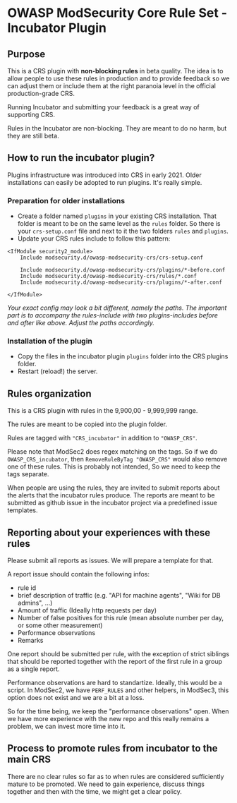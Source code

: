 # OWASP ModSecurity Core Rule Set - Incubator Plugin

## Purpose

This is a CRS plugin with **non-blocking rules** in beta quality. The idea
is to allow people to use these rules in production and to provide
feedback so we can adjust them or include them at the right paranoia
level in the official production-grade CRS.

Running Incubator and submitting your feedback is a great way of supporting CRS.

Rules in the Incubator are non-blocking. They are meant to do no harm, but they are still beta.

## How to run the incubator plugin?

Plugins infrastructure was introduced into CRS in early 2021. Older installations can easily be adopted to run plugins. It's really simple.

### Preparation for older installations

* Create a folder named `plugins` in your existing CRS installation. That folder is meant to be on the same level as the `rules` folder. So there is your `crs-setup.conf` file and next to it the two folders `rules` and `plugins`.
* Update your CRS rules include to follow this pattern:
```
<IfModule security2_module>
	Include modsecurity.d/owasp-modsecurity-crs/crs-setup.conf

	Include modsecurity.d/owasp-modsecurity-crs/plugins/*-before.conf
	Include modsecurity.d/owasp-modsecurity-crs/rules/*.conf
	Include modsecurity.d/owasp-modsecurity-crs/plugins/*-after.conf

</IfModule>
```

_Your exact config may look a bit different, namely the paths. The important part is to accompany the rules-include with two plugins-includes before and after like above. Adjust the paths accordingly._

### Installation of the plugin

* Copy the files in the incubator plugin `plugins` folder into the CRS plugins folder.
* Restart (reload!) the server.




## Rules organization

This is a CRS plugin with rules in the 9,900,00 - 9,999,999 range.

The rules are meant to be copied into the plugin folder. 

Rules are tagged with `"CRS_incubator"` in addition to `"OWASP_CRS"`.

Please note that ModSec2 does regex matching on the tags. So if
we do `OWASP_CRS_incubator`, then `RemoveRuleByTag "OWASP_CRS"`
would also remove one of these rules. This is probably not
intended, So we need to keep the tags separate.

When people are using the rules, they are invited to submit reports about the
alerts that the incubator rules produce. The reports are meant to be submitted
as github issue in the incubator project via a predefined issue templates.

## Reporting about your experiences with these rules

Please submit all reports as issues. We will prepare a template for that.

A report issue should contain the following infos:
* rule id
* brief description of traffic (e.g. "API for machine agents", "Wiki for DB admins", ...)
* Amount of traffic (Ideally http requests per day)
* Number of false positives for this rule (mean absolute number per day, or some other measurement)
* Performance observations
* Remarks

One report should be submitted per rule, with the exception of
strict siblings that should be reported together with the report
of the first rule in a group as a single report.

Performance observations are hard to standartize. Ideally, this would be a
script. In ModSec2, we have `PERF_RULES` and other helpers, in ModSec3, this
option does not exist and we are a bit at a loss.

So for the time being, we keep the "performance observations" open.
When we have more experience with the new repo and this really remains
a problem, we can invest more time into it.

## Process to promote rules from incubator to the main CRS

There are no clear rules so far as to when rules are considered sufficiently
mature to be promoted. We need to gain experience, discuss things
together and then with the time, we might get a clear policy.

